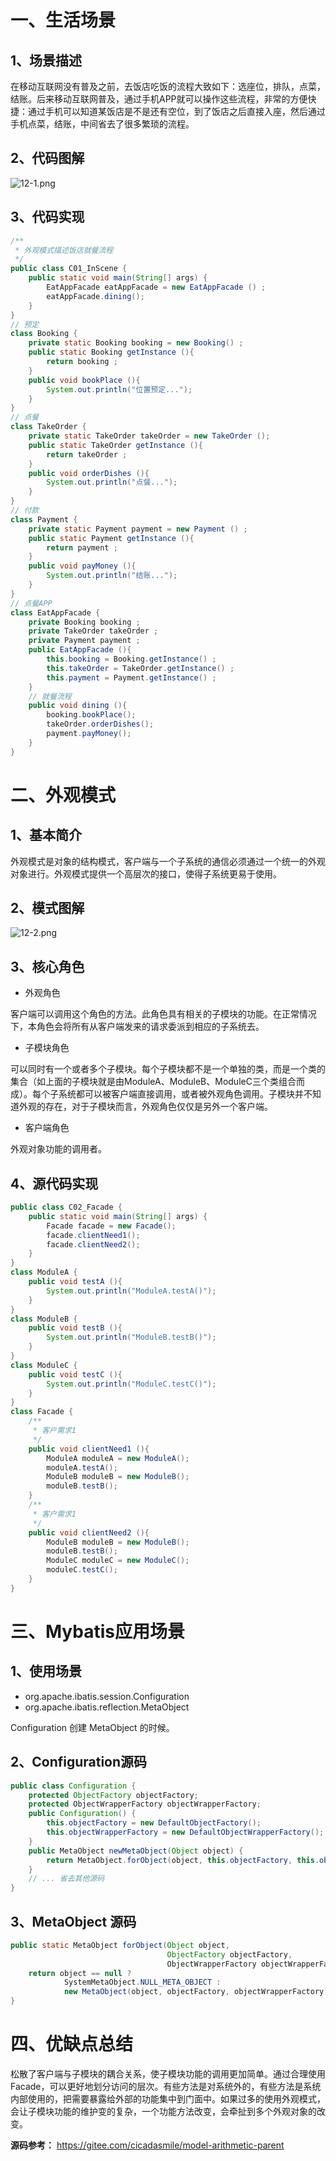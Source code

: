 # 一、生活场景

## 1、场景描述

在移动互联网没有普及之前，去饭店吃饭的流程大致如下：选座位，排队，点菜，结账。后来移动互联网普及，通过手机APP就可以操作这些流程，非常的方便快捷：通过手机可以知道某饭店是不是还有空位，到了饭店之后直接入座，然后通过手机点菜，结账，中间省去了很多繁琐的流程。

## 2、代码图解

![](https://images.gitee.com/uploads/images/2022/0220/224206_c609a568_5064118.png "12-1.png")

## 3、代码实现

```java
/**
 * 外观模式描述饭店就餐流程
 */
public class C01_InScene {
    public static void main(String[] args) {
        EatAppFacade eatAppFacade = new EatAppFacade () ;
        eatAppFacade.dining();
    }
}
// 预定
class Booking {
    private static Booking booking = new Booking() ;
    public static Booking getInstance (){
        return booking ;
    }
    public void bookPlace (){
        System.out.println("位置预定...");
    }
}
// 点餐
class TakeOrder {
    private static TakeOrder takeOrder = new TakeOrder ();
    public static TakeOrder getInstance (){
        return takeOrder ;
    }
    public void orderDishes (){
        System.out.println("点餐...");
    }
}
// 付款
class Payment {
    private static Payment payment = new Payment () ;
    public static Payment getInstance (){
        return payment ;
    }
    public void payMoney (){
        System.out.println("结账...");
    }
}
// 点餐APP
class EatAppFacade {
    private Booking booking ;
    private TakeOrder takeOrder ;
    private Payment payment ;
    public EatAppFacade (){
        this.booking = Booking.getInstance() ;
        this.takeOrder = TakeOrder.getInstance() ;
        this.payment = Payment.getInstance() ;
    }
    // 就餐流程
    public void dining (){
        booking.bookPlace();
        takeOrder.orderDishes();
        payment.payMoney();
    }
}
```

# 二、外观模式

## 1、基本简介

外观模式是对象的结构模式，客户端与一个子系统的通信必须通过一个统一的外观对象进行。外观模式提供一个高层次的接口，使得子系统更易于使用。

## 2、模式图解

![](https://images.gitee.com/uploads/images/2022/0220/224231_dff3d682_5064118.png "12-2.png")

## 3、核心角色

- 外观角色

客户端可以调用这个角色的方法。此角色具有相关的子模块的功能。在正常情况下，本角色会将所有从客户端发来的请求委派到相应的子系统去。

- 子模块角色

可以同时有一个或者多个子模块。每个子模块都不是一个单独的类，而是一个类的集合（如上面的子模块就是由ModuleA、ModuleB、ModuleC三个类组合而成）。每个子系统都可以被客户端直接调用，或者被外观角色调用。子模块并不知道外观的存在，对于子模块而言，外观角色仅仅是另外一个客户端。

- 客户端角色

外观对象功能的调用者。

## 4、源代码实现

```java
public class C02_Facade {
    public static void main(String[] args) {
        Facade facade = new Facade();
        facade.clientNeed1();
        facade.clientNeed2();
    }
}
class ModuleA {
    public void testA (){
        System.out.println("ModuleA.testA()");
    }
}
class ModuleB {
    public void testB (){
        System.out.println("ModuleB.testB()");
    }
}
class ModuleC {
    public void testC (){
        System.out.println("ModuleC.testC()");
    }
}
class Facade {
    /**
     * 客户需求1
     */
    public void clientNeed1 (){
        ModuleA moduleA = new ModuleA();
        moduleA.testA();
        ModuleB moduleB = new ModuleB();
        moduleB.testB();
    }
    /**
     * 客户需求1
     */
    public void clientNeed2 (){
        ModuleB moduleB = new ModuleB();
        moduleB.testB();
        ModuleC moduleC = new ModuleC();
        moduleC.testC();
    }
}
```

# 三、Mybatis应用场景

## 1、使用场景

- org.apache.ibatis.session.Configuration
- org.apache.ibatis.reflection.MetaObject

Configuration 创建 MetaObject 的时候。

## 2、Configuration源码

```java
public class Configuration {
    protected ObjectFactory objectFactory;
    protected ObjectWrapperFactory objectWrapperFactory;
    public Configuration() {
        this.objectFactory = new DefaultObjectFactory();
        this.objectWrapperFactory = new DefaultObjectWrapperFactory();
    }
    public MetaObject newMetaObject(Object object) {
        return MetaObject.forObject(object, this.objectFactory, this.objectWrapperFactory);
    }
    // ... 省去其他源码
}
```

## 3、MetaObject 源码

```java
public static MetaObject forObject(Object object, 
                                   ObjectFactory objectFactory, 
                                   ObjectWrapperFactory objectWrapperFactory) {
    return object == null ? 
            SystemMetaObject.NULL_META_OBJECT : 
            new MetaObject(object, objectFactory, objectWrapperFactory);
}
```

# 四、优缺点总结

松散了客户端与子模块的耦合关系，使子模块功能的调用更加简单。通过合理使用Facade，可以更好地划分访问的层次。有些方法是对系统外的，有些方法是系统内部使用的，把需要暴露给外部的功能集中到门面中。如果过多的使用外观模式，会让子模块功能的维护变的复杂，一个功能方法改变，会牵扯到多个外观对象的改变。

**源码参考：** https://gitee.com/cicadasmile/model-arithmetic-parent